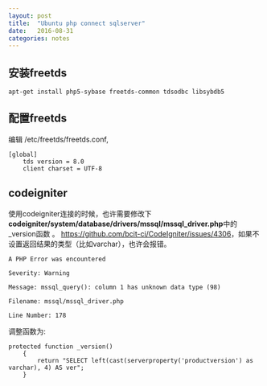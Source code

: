 ```yaml
---
layout: post
title:  "Ubuntu php connect sqlserver"
date:   2016-08-31
categories: notes
---
```


## 安装freetds


```
apt-get install php5-sybase freetds-common tdsodbc libsybdb5

```

## 配置freetds
编辑 /etc/freetds/freetds.conf,

```
[global]
	tds version = 8.0
	client charset = UTF-8

```

## codeigniter

使用codeigniter连接的时候，也许需要修改下 **codeigniter/system/database/drivers/mssql/mssql_driver.php**中的_version函数
。
<https://github.com/bcit-ci/CodeIgniter/issues/4306>，如果不设置返回结果的类型（比如varchar），也许会报错。

```
A PHP Error was encountered

Severity: Warning

Message: mssql_query(): column 1 has unknown data type (98)

Filename: mssql/mssql_driver.php

Line Number: 178

```
调整函数为:

```
protected function _version()
	{
		return "SELECT left(cast(serverproperty('productversion') as varchar), 4) AS ver";
	}

```